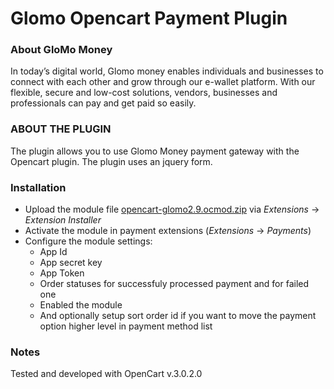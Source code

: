 # Glomo Opencart Payment Plugin

### About GloMo Money

In today’s digital world, Glomo money enables individuals and businesses to connect with each other and grow through our e-wallet platform. With our flexible, secure and low-cost solutions, vendors, businesses and professionals can pay and get paid so easily.

 ### ABOUT THE PLUGIN

The plugin allows you to use Glomo Money payment gateway with the Opencart plugin. The plugin uses an jquery form.

### Installation

* Upload the module file [opencart-glomo2.9.ocmod.zip](https://github.com/glomoapp/glomo_prestashop_payment_plugin/blob/master/https://github.com/glomoapp/glomo_opencart_payment_plugin/blob/master/opencart-3-payment-module-master.zip) via _Extensions_ -> _Extension Installer_
* Activate the module in payment extensions (_Extensions_ -> _Payments_)
* Configure the module settings:
  * App Id
  * App secret key
  * App Token
  * Order statuses for successfuly processed payment and for failed one
  * Enabled the module
  * And optionally setup sort order id if you want to move the payment
    option higher level in payment method list

### Notes

Tested and developed with OpenCart v.3.0.2.0
